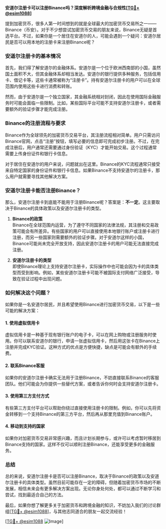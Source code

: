 **安道尔注册卡可以注册Binance吗？深度解析跨境金融与合规性[[TG💪+ @esim1088](https://t.me/s/esim1088)]**

提到加密货币，很多人第一时间想到的就是全球最大的加密货币交易所之一——Binance（币安）。对于不少想尝试加密货币交易的朋友来说，Binance无疑是首选平台。不过，如果你是一个居住在安道尔的人，可能会遇到一个疑问：安道尔居民是否可以用本地的注册卡来注册Binance呢？

### 安道尔注册卡的基本情况

首先，我们得了解安道尔的金融体系。安道尔是一个位于欧洲西南部的小国，虽然国土面积不大，但其金融体系却相当发达。安道尔的银行提供多种服务，包括信用卡、借记卡等，这些卡通常被称为“注册卡”。持有安道尔注册卡的用户可以在全球范围内使用这些卡进行消费和转账。

然而，由于安道尔是一个独立国家，其金融系统相对封闭，因此在使用国际金融服务时可能会面临一些限制。比如，某些国际平台可能不支持安道尔注册卡，或者需要额外的验证步骤才能完成注册。

### Binance的注册流程与要求

Binance作为全球领先的加密货币交易平台，其注册流程相对简单。用户只需访问Binance官网，点击“注册”按钮，填写必要的信息即可完成初步注册。不过，在完成注册后，用户通常还需要通过身份验证（KYC）才能开始交易。这个过程通常需要上传身份证件和银行卡信息。

对于居住在安道尔的用户来说，问题就出在这里。Binance的KYC流程通常只接受来自特定国家的身份证件和银行卡信息。如果Binance不支持安道尔的注册卡，那么用户就需要寻找其他解决方案。

### 安道尔注册卡能否注册Binance？

那么，安道尔注册卡到底能不能用于注册Binance呢？答案是：**不一定**。这主要取决于Binance的具体政策以及安道尔注册卡的类型。

1. **Binance的政策**  
   Binance在全球范围内运营，为了遵守不同国家的法律法规，其注册和交易政策可能会有所差异。有些国家的用户可以直接使用本地银行账户或注册卡进行注册，而另一些国家则需要额外的验证步骤。对于安道尔这样的小国，Binance可能尚未完全开放支持，因此安道尔注册卡的用户可能无法直接完成注册。

2. **安道尔注册卡的类型**  
   即使Binance理论上支持安道尔注册卡，实际操作中也可能会因为卡的具体类型而受到影响。例如，某些安道尔注册卡可能不被国际支付网络广泛接受，导致在验证过程中出现问题。

### 如何解决这个问题？

如果你是一名安道尔居民，并且希望使用Binance进行加密货币交易，以下是一些可能的解决方案：

#### 1. 使用虚拟信用卡
虚拟信用卡是一种基于现有银行账户的电子卡，可以在网上购物或注册服务时使用。你可以联系安道尔的银行，申请一张虚拟信用卡，然后用这张卡在Binance上注册并完成KYC验证。这种方式的优点是方便快捷，缺点是可能会有额外的手续费。

#### 2. 联系Binance客服
如果你的安道尔注册卡确实无法用于注册Binance，不妨直接联系Binance的客服团队。他们可能会为你提供一些替代方案，或者告诉你何时会支持安道尔注册卡。

#### 3. 使用第三方支付方式
有些第三方支付平台可以帮助你绕过直接使用注册卡的限制。例如，你可以先将资金转移到一个支持Binance的第三方平台，然后再从那里充值到Binance账户。

#### 4. 移动到支持的国家
如果你对加密货币交易非常感兴趣，而且计划长期参与，或许可以考虑暂时移居到Binance支持的国家。这样不仅可以顺利注册Binance，还能享受更多的金融服务。

### 总结

总的来说，安道尔注册卡是否可以注册Binance，取决于Binance的政策以及安道尔注册卡的具体类型。虽然目前可能存在一定的障碍，但随着加密货币市场的不断发展，相信未来会有更多解决方案出现。无论你身处何处，都可以通过不断学习和尝试，找到最适合自己的方法。

最后，如果你想了解更多关于加密货币和跨境金融的知识，不妨加入我们的讨论群组[[TG💪+ @esim1088](https://t.me/s/esim1088)]，与其他志同道合的朋友一起交流经验！

[[TG💪+ @esim1088](https://t.me/s/esim1088) ![Image](https://i.postimg.cc/4NQfJmqS/Snipaste-2025-05-13-00-14-12.png)]